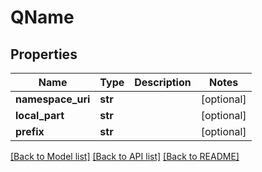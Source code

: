 # QName

## Properties
Name | Type | Description | Notes
------------ | ------------- | ------------- | -------------
**namespace_uri** | **str** |  | [optional] 
**local_part** | **str** |  | [optional] 
**prefix** | **str** |  | [optional] 

[[Back to Model list]](../README.md#documentation-for-models) [[Back to API list]](../README.md#documentation-for-api-endpoints) [[Back to README]](../README.md)


